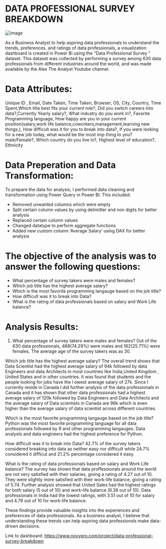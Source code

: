 # DATA PROFESSIONAL SURVEY BREAKDOWN

![image](https://user-images.githubusercontent.com/82135370/211703967-b95fff83-b8a5-4288-a388-58058be44763.png)

As a Business Analyst to help aspiring data professionals to understand the trends, preferences, and ratings of data professionals, a visualization 
dashboard is created in Power Bi using the "Data Professional Survey " dataset. This dataset was collected by performing a survey among 630 data 
professionals from different industries around the world, and was made available by the Alex The Analyst Youtube channel.

# Data Attributes:
Unique ID , Email, Date Taken, Time Taken, Browser, OS, City, Country, Time Spent,Which title best fits your current role?, Did you switch careers into 
data?,Currently Yearly salary?, What industry do you work in?, Favorite Programming language, How happy are you in your current position(salary,work life
balance,coworkers,management,learning new things,), How difficult was it for you to break into data?, If you were looking for a new job today, what would
be the most imp thing to you? male/Female?, Which country do you live in?, Highest level of education?, Ethnicity

# Data Preperation and Data Transformation:
To prepare the data for analysis, I performed data cleaning and transformation using Power Query in Power BI. This included:
  - Removed unwanted columns which were empty
  - Split certain column values by using delimitter and non digits for better analysis
  - Replaced certain column values
  - Changed datatype to perform aggregate functions
  - Added new custom column ‘Average Salary’ using DAX for better analysis

# The objective of the analysis was to answer the following questions:
- What percentage of survey takers were males and females?
- Which job title has the highest average salary?
- Which is the most favorite programming langauge based on the job title? 
- How difficult was it to break into Data?
- What is the rating of data professionals based on salary and Work Life balance? 

# Analysis Results:

1. What percentage of survey takers were males and females?
Out of the 630 data professionals, 468(74.29%) were males and 162(25.71%) were females. The average age of the survey takers was as 30.

Which job title has the highest average salary?
The overall trend shows that Data Scientist had the highest average salary of 94k followed by data Engineers and data Architects in most 
countries like India,United Kingdom , United States and in other countries. It was found that students and the people looking for jobs have the l
owest average salary of 27k. Since I currently reside in Canada I did further analysis of the data professionals in Canada and it has shown that other 
data professionals had a highest average salary of 120k followed by Data Engineers and Data Architects and the average salary of Data scientists in 
Canada are 96k which is even higher than the average salary of data scientist across different countries.

Which is the most favorite programming langauge based on the job title? 
Python was the most favorite programming language for all data professionals followed by R and other programming langauges. Data analysts and data
engineers had the highest preference for Python.

How difficult was it to break into Data?
42.7% of the survey takers considered breaking into data as neither easy nor difficult while 24.7% considered it difficut and 21.2% percentage considered 
it easy.

What is the rating of data professionals based on salary and Work Life balance? 
The survey has shown that data proffessionals around the world are not very satisfied with their salaries, giving a rating of 4.27 out of 10.
They were slightly more satisfied with their work-life balance, giving a rating of 5.74. Further analysis showed that United Sales had the 
highest ratings for both salary (5 out of 10) and work-life balance (6.38 out of 10). Data professionals in India had the lowest ratings, with 
3.51 out of 10 for salary and 4.79 out of 10 for work-life balance.


These findings provide valuable insights into the experiences and preferences of data professionals. As a business analyst, I believe that understanding 
these trends can help aspiring data professionsls make data-driven decisions.

Link to dashboard: https://www.novypro.com/project/data-professional-survey-breakdown
